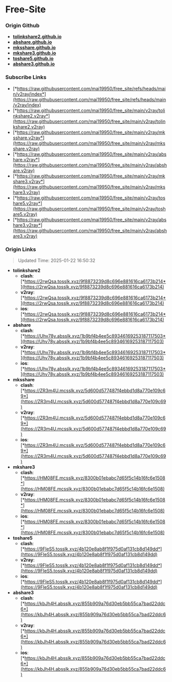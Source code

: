 # Free-Site

### Origin Github

- [**tolinkshare2.github.io**](https://github.com/tolinkshare2/tolinkshare2.github.io)
- [**abshare.github.io**](https://github.com/abshare/abshare.github.io)
- [**mksshare.github.io**](https://github.com/mksshare/mksshare.github.io)
- [**mkshare3.github.io**](https://github.com/mkshare3/mkshare3.github.io)
- [**toshare5.github.io**](https://github.com/toshare5/toshare5.github.io)
- [**abshare3.github.io**](https://github.com/abshare3/abshare3.github.io)

### Subscribe Links

- [*https://raw.githubusercontent.com/mai19950/free_site/refs/heads/main/v2ray/index*](https://raw.githubusercontent.com/mai19950/free_site/refs/heads/main/v2ray/index)
- [*https://raw.githubusercontent.com/mai19950/free_site/main/v2ray/tolinkshare2.v2ray*](https://raw.githubusercontent.com/mai19950/free_site/main/v2ray/tolinkshare2.v2ray)
- [*https://raw.githubusercontent.com/mai19950/free_site/main/v2ray/mksshare.v2ray*](https://raw.githubusercontent.com/mai19950/free_site/main/v2ray/mksshare.v2ray)
- [*https://raw.githubusercontent.com/mai19950/free_site/main/v2ray/abshare.v2ray*](https://raw.githubusercontent.com/mai19950/free_site/main/v2ray/abshare.v2ray)
- [*https://raw.githubusercontent.com/mai19950/free_site/main/v2ray/mkshare3.v2ray*](https://raw.githubusercontent.com/mai19950/free_site/main/v2ray/mkshare3.v2ray)
- [*https://raw.githubusercontent.com/mai19950/free_site/main/v2ray/toshare5.v2ray*](https://raw.githubusercontent.com/mai19950/free_site/main/v2ray/toshare5.v2ray)
- [*https://raw.githubusercontent.com/mai19950/free_site/main/v2ray/abshare3.v2ray*](https://raw.githubusercontent.com/mai19950/free_site/main/v2ray/abshare3.v2ray)

### Origin Links

> Updated Time: 2025-01-22 16:50:32

- **tolinkshare2**
  - **clash**: [*https://2rwQsa.tosslk.xyz/9f8873239d8c696e881616ca6173b214*](https://2rwQsa.tosslk.xyz/9f8873239d8c696e881616ca6173b214)
  - **v2ray**: [*https://2rwQsa.tosslk.xyz/9f8873239d8c696e881616ca6173b214*](https://2rwQsa.tosslk.xyz/9f8873239d8c696e881616ca6173b214)
  - **ios**: [*https://2rwQsa.tosslk.xyz/9f8873239d8c696e881616ca6173b214*](https://2rwQsa.tosslk.xyz/9f8873239d8c696e881616ca6173b214)
- **abshare**
  - **clash**: [*https://Uhv78y.absslk.xyz/1b9bf4b4ee5c89346169253187117503*](https://Uhv78y.absslk.xyz/1b9bf4b4ee5c89346169253187117503)
  - **v2ray**: [*https://Uhv78y.absslk.xyz/1b9bf4b4ee5c89346169253187117503*](https://Uhv78y.absslk.xyz/1b9bf4b4ee5c89346169253187117503)
  - **ios**: [*https://Uhv78y.absslk.xyz/1b9bf4b4ee5c89346169253187117503*](https://Uhv78y.absslk.xyz/1b9bf4b4ee5c89346169253187117503)
- **mksshare**
  - **clash**: [*https://ZR3m4U.mcsslk.xyz/5d600d577487f4ebbd1d8a770e109c69*](https://ZR3m4U.mcsslk.xyz/5d600d577487f4ebbd1d8a770e109c69)
  - **v2ray**: [*https://ZR3m4U.mcsslk.xyz/5d600d577487f4ebbd1d8a770e109c69*](https://ZR3m4U.mcsslk.xyz/5d600d577487f4ebbd1d8a770e109c69)
  - **ios**: [*https://ZR3m4U.mcsslk.xyz/5d600d577487f4ebbd1d8a770e109c69*](https://ZR3m4U.mcsslk.xyz/5d600d577487f4ebbd1d8a770e109c69)
- **mkshare3**
  - **clash**: [*https://HM08FE.mcsslk.xyz/8300b01ebabc7d65f5c14b16fc6e1508*](https://HM08FE.mcsslk.xyz/8300b01ebabc7d65f5c14b16fc6e1508)
  - **v2ray**: [*https://HM08FE.mcsslk.xyz/8300b01ebabc7d65f5c14b16fc6e1508*](https://HM08FE.mcsslk.xyz/8300b01ebabc7d65f5c14b16fc6e1508)
  - **ios**: [*https://HM08FE.mcsslk.xyz/8300b01ebabc7d65f5c14b16fc6e1508*](https://HM08FE.mcsslk.xyz/8300b01ebabc7d65f5c14b16fc6e1508)
- **toshare5**
  - **clash**: [*https://9FIeS5.tosslk.xyz/4b120e8ab8f1f975d0af131cb8d149dd*](https://9FIeS5.tosslk.xyz/4b120e8ab8f1f975d0af131cb8d149dd)
  - **v2ray**: [*https://9FIeS5.tosslk.xyz/4b120e8ab8f1f975d0af131cb8d149dd*](https://9FIeS5.tosslk.xyz/4b120e8ab8f1f975d0af131cb8d149dd)
  - **ios**: [*https://9FIeS5.tosslk.xyz/4b120e8ab8f1f975d0af131cb8d149dd*](https://9FIeS5.tosslk.xyz/4b120e8ab8f1f975d0af131cb8d149dd)
- **abshare3**
  - **clash**: [*https://kbJh4H.absslk.xyz/855b909a76d30eb5bb55ca7bad22ddc6*](https://kbJh4H.absslk.xyz/855b909a76d30eb5bb55ca7bad22ddc6)
  - **v2ray**: [*https://kbJh4H.absslk.xyz/855b909a76d30eb5bb55ca7bad22ddc6*](https://kbJh4H.absslk.xyz/855b909a76d30eb5bb55ca7bad22ddc6)
  - **ios**: [*https://kbJh4H.absslk.xyz/855b909a76d30eb5bb55ca7bad22ddc6*](https://kbJh4H.absslk.xyz/855b909a76d30eb5bb55ca7bad22ddc6)
